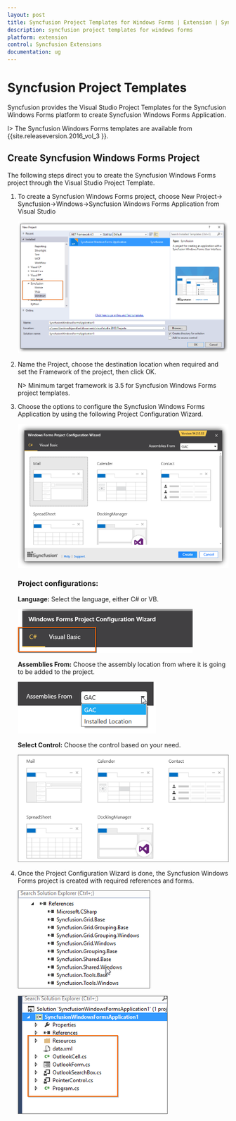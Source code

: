 ```yaml
---
layout: post
title: Syncfusion Project Templates for Windows Forms | Extension | Syncfusion
description: syncfusion project templates for windows forms
platform: extension
control: Syncfusion Extensions
documentation: ug
---
```



# Syncfusion Project Templates

Syncfusion provides the Visual Studio Project Templates for the Syncfusion Windows Forms platform to create Syncfusion Windows Forms Application. 

I> The Syncfusion Windows Forms templates are available from {{site.releaseversion.2016_vol_3 }}. 

## Create Syncfusion Windows Forms Project 

The following steps direct you to create the Syncfusion Windows Forms project through the Visual Studio Project Template. 

1. To create a Syncfusion Windows Forms project, choose New Project-> Syncfusion->Windows->Syncfusion Windows Forms Application from Visual Studio

   ![](Project-Template-images\Syncfusion-Project-Template-Gallery-1.png)

2. Name the Project, choose the destination location when required and set the Framework of the project, then click OK.  

   N> Minimum target framework is 3.5 for Syncfusion Windows Forms project templates. 

3. Choose the options to configure the Syncfusion Windows Forms Application by using the following Project Configuration Wizard.  
  
   ![](Project-Template-images\Syncfusion-Project-Template-Gallery-2.png)
                                                     
   ### Project configurations: 

   **Language:** Select the language, either C# or VB. 

   ![](Project-Template-images\Syncfusion-Project-Template-Gallery-3.png)

   **Assemblies From:** Choose the assembly location from where it is going to be added to the project. 

   ![](Project-Template-images\Syncfusion-Project-Template-Gallery-4.png)

   **Select Control:** Choose the control based on your need. 

   ![](Project-Template-images\Syncfusion-Project-Template-Gallery-5.png)
      
4. Once the Project Configuration Wizard is done, the Syncfusion Windows Forms project is created with required references and forms. 

   ![](Project-Template-images\Syncfusion-Project-Template-Gallery-6.png)

   ![](Project-Template-images\Syncfusion-Project-Template-Gallery-7.png)